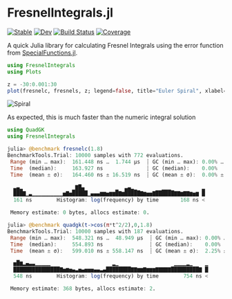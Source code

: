 # FresnelIntegrals.jl

[![Stable](https://img.shields.io/badge/docs-stable-blue.svg)](https://kiranshila.github.io/FresnelIntegrals.jl/stable/)
[![Dev](https://img.shields.io/badge/docs-dev-blue.svg)](https://kiranshila.github.io/FresnelIntegrals.jl/dev/)
[![Build Status](https://github.com/kiranshila/FresnelIntegrals.jl/actions/workflows/CI.yml/badge.svg?branch=master)](https://github.com/kiranshila/FresnelIntegrals.jl/actions/workflows/CI.yml?query=branch%3Amaster)
[![Coverage](https://codecov.io/gh/kiranshila/FresnelIntegrals.jl/branch/master/graph/badge.svg)](https://codecov.io/gh/kiranshila/FresnelIntegrals.jl)

A quick Julia library for calculating Fresnel Integrals using the error function from [SpecialFunctions.jl](https://github.com/JuliaMath/SpecialFunctions.jl).

```julia
using FresnelIntegrals
using Plots

z = -30:0.001:30
plot(fresnelc, fresnels, z; legend=false, title="Euler Spiral", xlabel="C(z)", ylabel="S(z)")
```
![Spiral](Spiral.png)

As expected, this is much faster than the numeric integral solution

```julia
using QuadGK
using FresnelIntegrals

julia> @benchmark fresnelc(1.8)
BenchmarkTools.Trial: 10000 samples with 772 evaluations.
 Range (min … max):  161.448 ns …  1.744 μs  ┊ GC (min … max): 0.00% … 0.00%
 Time  (median):     163.927 ns              ┊ GC (median):    0.00%
 Time  (mean ± σ):   164.460 ns ± 16.519 ns  ┊ GC (mean ± σ):  0.00% ± 0.00%

  ▃▄▂                ▁▇█▄          ▁  ▃▄▂▁        ▁▁▁          ▂
  ███▇▁▃▁▁▁▁▁▁▁▁▁▁▅▇▅█████▁▄▄▄▆▆▅▆▆█▇▆█████▇▆▅▅▇██████▇▇▆▇▇▆▅▆ █
  161 ns        Histogram: log(frequency) by time       168 ns <

 Memory estimate: 0 bytes, allocs estimate: 0.

julia> @benchmark quadgk(t->cos(π*t^2/2),0,1.8)
BenchmarkTools.Trial: 10000 samples with 187 evaluations.
 Range (min … max):  548.321 ns …  48.949 μs  ┊ GC (min … max): 0.00% … 98.43%
 Time  (median):     554.893 ns               ┊ GC (median):    0.00%
 Time  (mean ± σ):   599.010 ns ± 558.147 ns  ┊ GC (mean ± σ):  2.25% ±  3.29%

  ▅█▆▂▄▃▃▁▁▁▁▁                    ▂▁                  ▁▁▁▁▂▁    ▁
  ███████████████▇▅▆▅▄▃▅▄▅▅▅▄▄▃▄████████▇▇▆▆▇▆▆▆▇▇▇▇▇█████████▇ █
  548 ns        Histogram: log(frequency) by time        754 ns <

 Memory estimate: 368 bytes, allocs estimate: 2.
```
